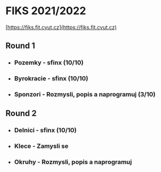 # FIKS 2021/2022
[https://fiks.fit.cvut.cz](https://fiks.fit.cvut.cz)

## Round 1
- ### Pozemky - sfinx (10/10)
- ### Byrokracie - sfinx (10/10)
- ### Sponzori - Rozmysli, popis a naprogramuj (3/10)

## Round 2
- ### Delnici - sfinx (10/10)
- ### Klece - Zamysli se
- ### Okruhy - Rozmysli, popis a naprogramuj
